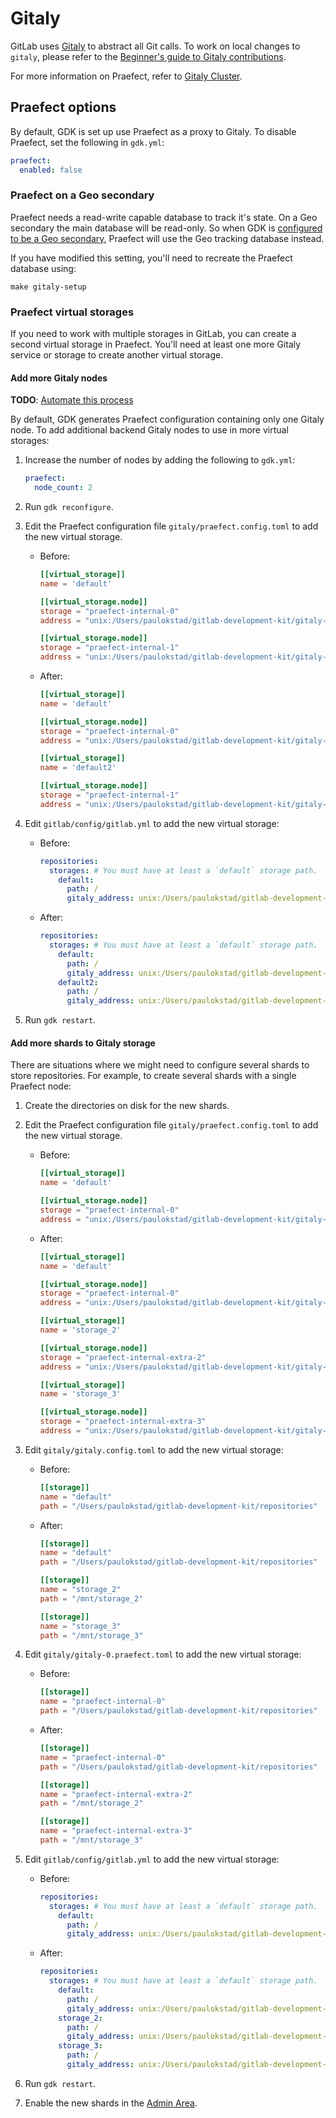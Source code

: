 # Gitaly

GitLab uses [Gitaly](https://docs.gitlab.com/ee/administration/gitaly/index.html) to abstract all
Git calls. To work on local changes to `gitaly`, please refer to the
[Beginner's guide to Gitaly contributions](https://gitlab.com/gitlab-org/gitaly/blob/master/doc/beginners_guide.md).

For more information on Praefect, refer to
[Gitaly Cluster](https://docs.gitlab.com/ee/administration/gitaly/praefect.html).

## Praefect options

By default, GDK is set up use Praefect as a proxy to Gitaly. To disable Praefect, set the following
in `gdk.yml`:

```yaml
praefect:
  enabled: false
```

### Praefect on a Geo secondary

Praefect needs a read-write capable database to track it's state. On a Geo
secondary the main database will be read-only. So when GDK is [configured to be
a Geo secondary](geo.md#secondary), Praefect will use the Geo tracking database
instead.

If you have modified this setting, you'll need to recreate the Praefect database
using:

```shell
make gitaly-setup
```

### Praefect virtual storages

If you need to work with multiple storages in GitLab, you can create a second virtual storage in
Praefect. You'll need at least one more Gitaly service or storage to create another virtual storage.

#### Add more Gitaly nodes

**TODO**: [Automate this process](https://gitlab.com/gitlab-org/gitlab-development-kit/-/issues/827)

By default, GDK generates Praefect configuration containing only one Gitaly node. To add additional
backend Gitaly nodes to use in more virtual storages:

1. Increase the number of nodes by adding the following to `gdk.yml`:

   ```yaml
   praefect:
     node_count: 2
   ```

1. Run `gdk reconfigure`.
1. Edit the Praefect configuration file `gitaly/praefect.config.toml` to add the
   new virtual storage.

   - Before:

     ```toml
     [[virtual_storage]]
     name = 'default'

     [[virtual_storage.node]]
     storage = "praefect-internal-0"
     address = "unix:/Users/paulokstad/gitlab-development-kit/gitaly-praefect-0.socket"

     [[virtual_storage.node]]
     storage = "praefect-internal-1"
     address = "unix:/Users/paulokstad/gitlab-development-kit/gitaly-praefect-1.socket"
     ```

   - After:

     ```toml
     [[virtual_storage]]
     name = 'default'

     [[virtual_storage.node]]
     storage = "praefect-internal-0"
     address = "unix:/Users/paulokstad/gitlab-development-kit/gitaly-praefect-0.socket"

     [[virtual_storage]]
     name = 'default2'

     [[virtual_storage.node]]
     storage = "praefect-internal-1"
     address = "unix:/Users/paulokstad/gitlab-development-kit/gitaly-praefect-1.socket"
     ```

1. Edit `gitlab/config/gitlab.yml` to add the new virtual storage:

   - Before:

     ```yaml
     repositories:
       storages: # You must have at least a `default` storage path.
         default:
           path: /
           gitaly_address: unix:/Users/paulokstad/gitlab-development-kit/praefect.socket
     ```

   - After:

     ```yaml
     repositories:
       storages: # You must have at least a `default` storage path.
         default:
           path: /
           gitaly_address: unix:/Users/paulokstad/gitlab-development-kit/praefect.socket
         default2:
           path: /
           gitaly_address: unix:/Users/paulokstad/gitlab-development-kit/praefect.socket
     ```

1. Run `gdk restart`.

#### Add more shards to Gitaly storage

There are situations where we might need to configure several shards to store repositories. For
example, to create several shards with a single Praefect node:

1. Create the directories on disk for the new shards.
1. Edit the Praefect configuration file `gitaly/praefect.config.toml` to add the new virtual
   storage.

   - Before:

     ```toml
     [[virtual_storage]]
     name = 'default'

     [[virtual_storage.node]]
     storage = "praefect-internal-0"
     address = "unix:/Users/paulokstad/gitlab-development-kit/gitaly-praefect-0.socket"
     ```

   - After:

     ```toml
     [[virtual_storage]]
     name = 'default'

     [[virtual_storage.node]]
     storage = "praefect-internal-0"
     address = "unix:/Users/paulokstad/gitlab-development-kit/gitaly-praefect-0.socket"

     [[virtual_storage]]
     name = 'storage_2'

     [[virtual_storage.node]]
     storage = "praefect-internal-extra-2"
     address = "unix:/Users/paulokstad/gitlab-development-kit/gitaly-praefect-0.socket"

     [[virtual_storage]]
     name = 'storage_3'

     [[virtual_storage.node]]
     storage = "praefect-internal-extra-3"
     address = "unix:/Users/paulokstad/gitlab-development-kit/gitaly-praefect-0.socket"
     ```

1. Edit `gitaly/gitaly.config.toml` to add the new virtual storage:

   - Before:

     ```toml
     [[storage]]
     name = "default"
     path = "/Users/paulokstad/gitlab-development-kit/repositories"
     ```

   - After:

     ```toml
     [[storage]]
     name = "default"
     path = "/Users/paulokstad/gitlab-development-kit/repositories"

     [[storage]]
     name = "storage_2"
     path = "/mnt/storage_2"

     [[storage]]
     name = "storage_3"
     path = "/mnt/storage_3"
      ```

1. Edit `gitaly/gitaly-0.praefect.toml` to add the new virtual storage:

   - Before:

     ```toml
     [[storage]]
     name = "praefect-internal-0"
     path = "/Users/paulokstad/gitlab-development-kit/repositories"
     ```

   - After:

     ```toml
     [[storage]]
     name = "praefect-internal-0"
     path = "/Users/paulokstad/gitlab-development-kit/repositories"

     [[storage]]
     name = "praefect-internal-extra-2"
     path = "/mnt/storage_2"

     [[storage]]
     name = "praefect-internal-extra-3"
     path = "/mnt/storage_3"
     ```

1. Edit `gitlab/config/gitlab.yml` to add the new virtual storage:

   - Before:

     ```yaml
     repositories:
       storages: # You must have at least a `default` storage path.
         default:
           path: /
           gitaly_address: unix:/Users/paulokstad/gitlab-development-kit/praefect.socket
     ```

   - After:

     ```yaml
     repositories:
       storages: # You must have at least a `default` storage path.
         default:
           path: /
           gitaly_address: unix:/Users/paulokstad/gitlab-development-kit/praefect.socket
         storage_2:
           path: /
           gitaly_address: unix:/Users/paulokstad/gitlab-development-kit/praefect.socket
         storage_3:
           path: /
           gitaly_address: unix:/Users/paulokstad/gitlab-development-kit/praefect.socket
     ```

1. Run `gdk restart`.
1. Enable the new shards in the
   [Admin Area](https://docs.gitlab.com/ee/administration/repository_storage_paths.html#choose-where-new-project-repositories-will-be-stored).
